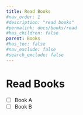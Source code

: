 ```yaml
---
title: Read Books
#nav_order: 1
#description: "read books"
#permalink: docs/books/read
#has_children: false
parent: Books
#has_toc: false
#nav_exclude: false
#search_exclude: false
---
```


# Read Books

- [ ] Book A 
- [ ] Book B
